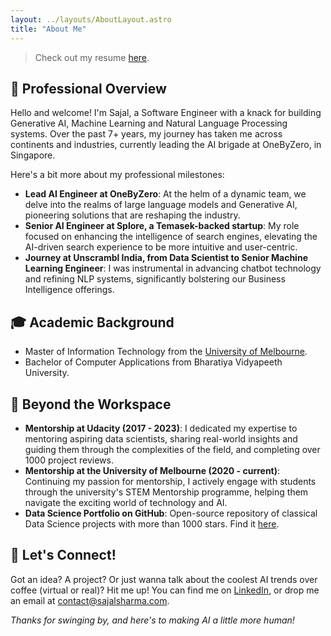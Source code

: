 ```yaml
---
layout: ../layouts/AboutLayout.astro
title: "About Me"
---
```


> Check out my resume [here](https://github.com/sajal2692/resume/blob/main/resume.pdf).

## 🌟 Professional Overview

Hello and welcome! I'm Sajal, a Software Engineer with a knack for building Generative AI, Machine Learning and Natural Language Processing systems. Over the past 7+ years, my journey has taken me across continents and industries, currently leading the AI brigade at OneByZero, in Singapore. 

Here's a bit more about my professional milestones:

- **Lead AI Engineer at OneByZero**: At the helm of a dynamic team, we delve into the realms of large language models and Generative AI, pioneering solutions that are reshaping the industry.
- **Senior AI Engineer at Splore, a Temasek-backed startup**: My role focused on enhancing the intelligence of search engines, elevating the AI-driven search experience to be more intuitive and user-centric.
- **Journey at Unscrambl India, from Data Scientist to Senior Machine Learning Engineer**: I was instrumental in advancing chatbot technology and refining NLP systems, significantly bolstering our Business Intelligence offerings.

## 🎓 Academic Background

- Master of Information Technology from the [University of Melbourne](https://www.unimelb.edu.au/).
- Bachelor of Computer Applications from Bharatiya Vidyapeeth University.

## 🌱 Beyond the Workspace

- **Mentorship at Udacity (2017 - 2023)**: I dedicated my expertise to mentoring aspiring data scientists, sharing real-world insights and guiding them through the complexities of the field, and completing over 1000 project reviews.
- **Mentorship at the University of Melbourne (2020 - current)**: Continuing my passion for mentorship, I actively engage with students through the university's STEM Mentorship programme, helping them navigate the exciting world of technology and AI.
- **Data Science Portfolio on GitHub**: Open-source repository of classical Data Science projects with more than 1000 stars. Find it [here](https://github.com/sajal2692/data-science-portfolio).


## 🤝 Let's Connect!
Got an idea? A project? Or just wanna talk about the coolest AI trends over coffee (virtual or real)? Hit me up! You can find me on [LinkedIn](https://linkedin.com/in/sajals), or drop me an email at contact@sajalsharma.com.

*Thanks for swinging by, and here's to making AI a little more human!*